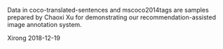 
Data in coco-translated-sentences and mscoco2014tags are samples prepared by Chaoxi Xu for demonstrating our recommendation-assisted image annotation system. 

Xirong
2018-12-19

